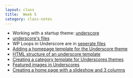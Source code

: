 ```yaml
---
layout: class
title:  Week 5
category: class-notes
---
```


- Working with a startup theme: [underscore](https://underscores.me/)
- [underscore's files](https://github.com/automattic/_s)
- WP Loops in Underscore are in [seperate files](https://github.com/Automattic/_s/tree/master/template-parts)
- [Adding a homepage template for the Underscore theme](http://revitalk.com/mmp460/wordpress/underscore/2017/10/02/homepage.html)
- [HTML structure of an underscore template](http://revitalk.com/mmp460/wordpress/underscore/2017/10/02/structure-underscore.html)
- [Creating a category template for Underscores themes](http://revitalk.com/mmp460/wordpress/underscore/2017/08/13/category-underscore.html)
- [Featured images in Underscores](http://revitalk.com/mmp460/wordpress/underscore/2017/08/13/featured-image-underscore.html)
- [Creating a home page with a slideshow and 3 columns](http://revitalk.com/mmp460/wordpress/underscore/2017/08/14/homepage-layout.html)

